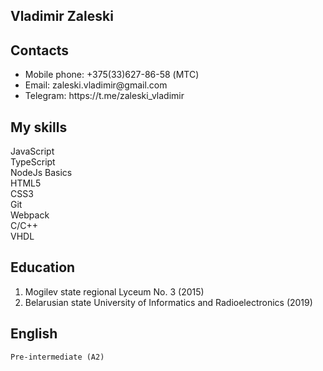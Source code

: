 ## Vladimir Zaleski <br>

## Contacts <br>

<ul>
  <li>Mobile phone: +375(33)627-86-58 (МТС)</li>
  <li>Email: zaleski.vladimir@gmail.com</li>
  <li>Telegram: https://t.me/zaleski_vladimir</li>
</ul>

## My skills

  JavaScript<br>TypeScript<br>NodeJs Basics<br>HTML5<br>CSS3<br>Git<br>Webpack<br>C/C++<br>VHDL<br>

## Education

  1. Mogilev state regional Lyceum No. 3 (2015)<br>
  2. Belarusian state University of Informatics and Radioelectronics (2019)<br>
 
 ## English
    Pre-intermediate (А2)
